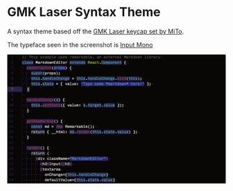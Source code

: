 # GMK Laser Syntax Theme

A syntax theme based off the [GMK Laser keycap set by MiTo](https://mitormk.com/s00n/).

The typeface seen in the screenshot is [Input Mono](http://input.fontbureau.com/)

![GMK Laser Javascript Screenshot](https://raw.githubusercontent.com/arturoalviar/gmk-laser-syntax/master/atom-screenshot.png)
